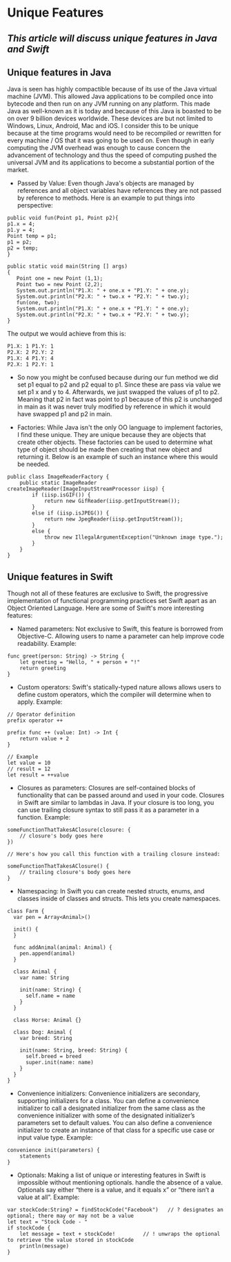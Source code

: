 # Unique Features
## *This article will discuss unique features in Java and Swift*

## Unique features in Java
Java is seen has highly compactible because of its use of the Java virtual machine (JVM). This allowed Java applications to be compiled once into bytecode and then run on any JVM running on any platform. This made Java as well-known as it is today and because of this Java is boasted to be on over 9 billion devices worldwide. These devices are but not limited to Windows, Linux, Android, Mac and iOS. I consider this to be unique because at the time programs would need to be recompiled or rewritten for every machine / OS that it was going to be used on. Even though in early computing the JVM overhead was enough to cause concern the advancement of technology and thus the speed of computing pushed the universal JVM and its applications to become a substantial portion of the market. 

* Passed by Value: Even though Java's objects are managed by references and all object variables have references they are not passed by reference to methods.  Here is an example to put things into perspective:
```
public void fun(Point p1, Point p2){
p1.x = 4;
p1.y = 4;
Point temp = p1;
p1 = p2;
p2 = temp;
}

public static void main(String [] args)
{
   Point one = new Point (1,1);
   Point two = new Point (2,2);
   System.out.println("P1.X: " + one.x + "P1.Y: " + one.y);
   System.out.println("P2.X: " + two.x + "P2.Y: " + two.y);
   fun(one, two);
   System.out.println("P1.X: " + one.x + "P1.Y: " + one.y);
   System.out.println("P2.X: " + two.x + "P2.Y: " + two.y);   
}
```
The output we would achieve from this is:
```
P1.X: 1 P1.Y: 1
P2.X: 2 P2.Y: 2
P1.X: 4 P1.Y: 4
P2.X: 1 P2.Y: 1
```
 * So now you might be confused because during our fun method we did set p1 equal to p2 and p2 equal to p1. Since these are pass via value we set p1 x and y to 4. Afterwards, we just swapped the values of p1 to p2. Meaning that p2 in fact was point to p1 because of this p2 is unchanged in main as it was never truly modified by reference in which it would have swapped p1 and p2 in main.

* Factories: While Java isn't the only OO language to implement factories, I find these unique. They are unique because they are objects that create other objects. These factories can be used to determine what type of object should be made then creating that new object and returning it. Below is an example of such an instance where this would be needed.
```
public class ImageReaderFactory {
    public static ImageReader createImageReader(ImageInputStreamProcessor iisp) {
        if (iisp.isGIF()) {
            return new GifReader(iisp.getInputStream());
        }
        else if (iisp.isJPEG()) {
            return new JpegReader(iisp.getInputStream());
        }
        else {
            throw new IllegalArgumentException("Unknown image type.");
        }
    }
}
```

## Unique features in Swift
Though not all of these features are exclusive to Swift, the progressive implementation of functional programming practices set Swift apart as an Object Oriented Language. Here are some of Swift's more interesting features:
* Named parameters: Not exclusive to Swift, this feature is borrowed from Objective-C. Allowing users to name a parameter can help improve code readability. Example:
```
func greet(person: String) -> String {
    let greeting = "Hello, " + person + "!"
    return greeting
}
```
* Custom operators: Swift's statically-typed nature allows allows users to define custom operators, which the compiler will determine when to apply. Example:
```
// Operator definition
prefix operator ++

prefix func ++ (value: Int) -> Int {
    return value + 2
}

// Example
let value = 10
// result = 12
let result = ++value
```
* Closures as parameters: Closures are self-contained blocks of functionality that can be passed around and used in your code. Closures in Swift are similar to lambdas in Java. If your closure is too long, you can use trailing closure syntax to still pass it as a parameter in a function. Example:
```
someFunctionThatTakesAClosure(closure: {
    // closure's body goes here
})
 
// Here's how you call this function with a trailing closure instead:
 
someFunctionThatTakesAClosure() {
    // trailing closure's body goes here
}
```
* Namespacing: In Swift you can create nested structs, enums, and classes inside of classes and structs. This lets you create namespaces.
```
class Farm {
  var pen = Array<Animal>()
  
  init() {
  }
  
  func addAnimal(animal: Animal) {
    pen.append(animal)
  }
  
  class Animal {
    var name: String
    
    init(name: String) {
      self.name = name
    }
  }
  
  class Horse: Animal {}
  
  class Dog: Animal {
    var breed: String
    
    init(name: String, breed: String) {
      self.breed = breed
      super.init(name: name)
    }
  }
}
```
* Convenience initializers: Convenience initializers are secondary, supporting initializers for a class. You can define a convenience initializer to call a designated initializer from the same class as the convenience initializer with some of the designated initializer’s parameters set to default values. You can also define a convenience initializer to create an instance of that class for a specific use case or input value type. Example:
```
convenience init(parameters) {
    statements
}
```
* Optionals: Making a list of unique or interesting features in Swift is impossible without mentioning optionals. handle the absence of a value. Optionals say either “there is a value, and it equals x” or “there isn’t a value at all”. Example:
```
var stockCode:String? = findStockCode("Facebook") 	// ? designates an optional; there may or may not be a value
let text = "Stock Code - "
if stockCode {
    let message = text + stockCode!			// ! unwraps the optional to retrieve the value stored in stockCode
    println(message)
}
```
